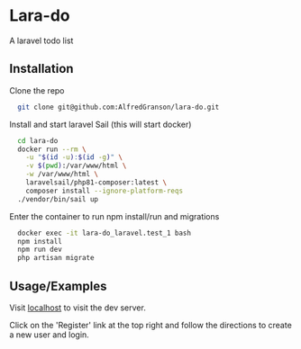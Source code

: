 
# Lara-do

A laravel todo list


## Installation

Clone the repo

```bash
  git clone git@github.com:AlfredGranson/lara-do.git
```
Install and start laravel Sail (this will start docker)
```bash
  cd lara-do
  docker run --rm \
    -u "$(id -u):$(id -g)" \
    -v $(pwd):/var/www/html \
    -w /var/www/html \
    laravelsail/php81-composer:latest \
    composer install --ignore-platform-reqs
  ./vendor/bin/sail up
```
Enter the container to run npm install/run and migrations
```bash
  docker exec -it lara-do_laravel.test_1 bash
  npm install
  npm run dev
  php artisan migrate
``` 
## Usage/Examples

Visit [localhost](http://localhost) to visit the dev server.

Click on the 'Register' link at the top right and follow the directions to create a new user and login.
